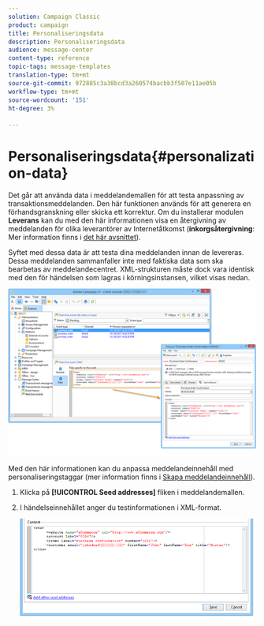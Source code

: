 ```yaml
---
solution: Campaign Classic
product: campaign
title: Personaliseringsdata
description: Personaliseringsdata
audience: message-center
content-type: reference
topic-tags: message-templates
translation-type: tm+mt
source-git-commit: 972885c3a38bcd3a260574bacbb3f507e11ae05b
workflow-type: tm+mt
source-wordcount: '151'
ht-degree: 3%

---
```



# Personaliseringsdata{#personalization-data}

Det går att använda data i meddelandemallen för att testa anpassning av transaktionsmeddelanden. Den här funktionen används för att generera en förhandsgranskning eller skicka ett korrektur. Om du installerar modulen **Leverans** kan du med den här informationen visa en återgivning av meddelanden för olika leverantörer av Internetåtkomst (**inkorgsåtergivning**: Mer information finns i [det här avsnittet](../../delivery/using/inbox-rendering.md)).

Syftet med dessa data är att testa dina meddelanden innan de levereras. Dessa meddelanden sammanfaller inte med faktiska data som ska bearbetas av meddelandecentret. XML-strukturen måste dock vara identisk med den för händelsen som lagras i körningsinstansen, vilket visas nedan.

![](assets/messagecenter_create_custo_006.png)

Med den här informationen kan du anpassa meddelandeinnehåll med personaliseringstaggar (mer information finns i [Skapa meddelandeinnehåll](../../message-center/using/creating-message-content.md)).

1. Klicka på **[!UICONTROL Seed addresses]** fliken i meddelandemallen.
1. I händelseinnehållet anger du testinformationen i XML-format.

   ![](assets/messagecenter_create_custo_001.png)
